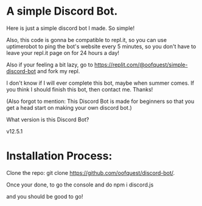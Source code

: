 # A simple Discord Bot.
Here is just a simple discord bot I made. So simple!

Also, this code is gonna be compatible to repl.it, so you can use uptimerobot to ping the bot's website every 5 minutes, so you don't have to leave your repl.it page on for 24 hours a day!

Also if your feeling a bit lazy, go to https://replit.com/@oofquest/simple-discord-bot and fork my repl.

I don't know if I will ever complete this bot, maybe when summer comes. If you think I should finish this bot, then contact me. Thanks!

(Also forgot to mention: This Discord Bot is made for beginners so that you get a head start on making your own discord bot.)

What version is this Discord Bot?

v12.5.1

# Installation Process:

Clone the repo: git clone https://github.com/oofquest/discord-bot/.

Once your done, to go the console and do npm i discord.js

and you should be good to go!
